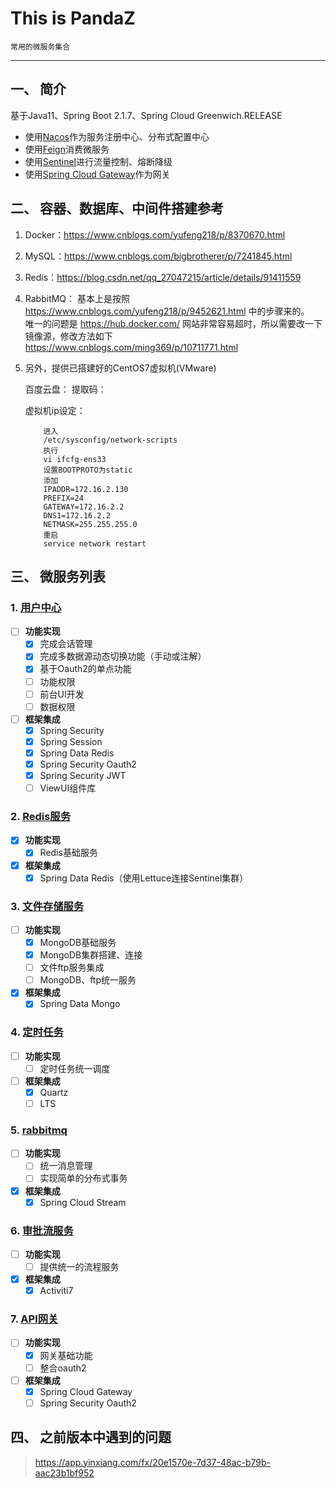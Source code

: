 # This is PandaZ

    常用的微服务集合
    
----------------------------------------------------
## 一、 简介

基于Java11、Spring Boot 2.1.7、Spring Cloud Greenwich.RELEASE

- 使用[Nacos](https://github.com/alibaba/nacos/releases)作为服务注册中心、分布式配置中心
- 使用[Feign](https://spring.io/projects/spring-cloud-openfeign)消费微服务
- 使用[Sentinel](https://github.com/alibaba/Sentinel/releases)进行流量控制、熔断降级
- 使用[Spring Cloud Gateway](https://spring.io/projects/spring-cloud-gateway)作为网关

## 二、 容器、数据库、中间件搭建参考

1. Docker：https://www.cnblogs.com/yufeng218/p/8370670.html

2. MySQL：https://www.cnblogs.com/bigbrotherer/p/7241845.html

3. Redis：https://blog.csdn.net/qq_27047215/article/details/91411559

4. RabbitMQ：
   基本上是按照 https://www.cnblogs.com/yufeng218/p/9452621.html 中的步骤来的。  
   唯一的问题是 https://hub.docker.com/ 网站非常容易超时，所以需要改一下镜像源，修改方法如下  
   https://www.cnblogs.com/ming369/p/10711771.html

5. 另外，提供已搭建好的CentOS7虚拟机(VMware)

    百度云盘：
    提取码：
    
   虚拟机ip设定：
    ```
        进入
        /etc/sysconfig/network-scripts
        执行
        vi ifcfg-ens33
        设置BOOTPROTO为static
        添加
        IPADDR=172.16.2.130
        PREFIX=24
        GATEWAY=172.16.2.2
        DNS1=172.16.2.2
        NETMASK=255.255.255.0
        重启
        service network restart
    ```

## 三、 微服务列表

### 1. [用户中心](http://localhost:9007)

- [ ] **功能实现**
    - [x] 完成会话管理
    - [x] 完成多数据源动态切换功能（手动或注解）
    - [x] 基于Oauth2的单点功能
    - [ ] 功能权限
    - [ ] 前台UI开发
    - [ ] 数据权限
    
- [ ] **框架集成**
    - [x] Spring Security
    - [x] Spring Session
    - [x] Spring Data Redis
    - [x] Spring Security Oauth2 
    - [x] Spring Security JWT
    - [ ] ViewUI组件库
    
### 2. [Redis服务](http://localhost:9001)

- [x] **功能实现**
    - [x] Redis基础服务
- [x] **框架集成**
    - [x] Spring Data Redis（使用Lettuce连接Sentinel集群）
    
### 3. [文件存储服务](http://localhost:9005)

- [ ] **功能实现**
    - [x] MongoDB基础服务
    - [x] MongoDB集群搭建、连接
    - [ ] 文件ftp服务集成
    - [ ] MongoDB、ftp统一服务
- [x] **框架集成**
    - [x] Spring Data Mongo
    
### 4. [定时任务](http://localhost:9003)

- [ ] **功能实现**
    - [ ] 定时任务统一调度
- [ ] **框架集成**
    - [x] Quartz
    - [ ] LTS
    
### 5. [rabbitmq](http://localhost:9004)

- [ ] **功能实现**
    - [ ] 统一消息管理
    - [ ] 实现简单的分布式事务
- [x] **框架集成**
    - [x] Spring Cloud Stream
    
### 6. [审批流服务](http://localhost:9006)

- [ ] **功能实现**
    - [ ] 提供统一的流程服务
- [x] **框架集成**
    - [x] Activiti7
    
### 7. [API网关](http://localhost:7777)

- [ ] **功能实现**
    - [x] 网关基础功能
    - [ ] 整合oauth2
- [ ] **框架集成**
    - [x] Spring Cloud Gateway
    - [ ] Spring Security Oauth2
    
## 四、 之前版本中遇到的问题

> https://app.yinxiang.com/fx/20e1570e-7d37-48ac-b79b-aac23b1bf952